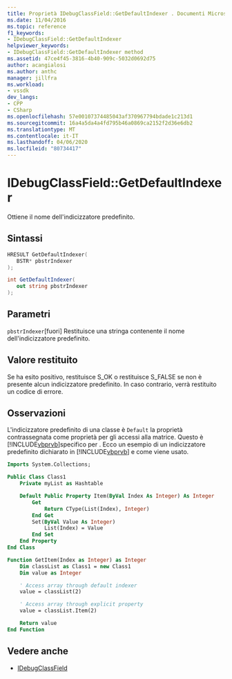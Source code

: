 ```yaml
---
title: Proprietà IDebugClassField::GetDefaultIndexer . Documenti Microsoft
ms.date: 11/04/2016
ms.topic: reference
f1_keywords:
- IDebugClassField::GetDefaultIndexer
helpviewer_keywords:
- IDebugClassField::GetDefaultIndexer method
ms.assetid: 47ce4f45-3816-4b40-909c-5032d0692d75
author: acangialosi
ms.author: anthc
manager: jillfra
ms.workload:
- vssdk
dev_langs:
- CPP
- CSharp
ms.openlocfilehash: 57e00107374485043af370967794bdade1c213d1
ms.sourcegitcommit: 16a4a5da4a4fd795b46a0869ca2152f2d36e6db2
ms.translationtype: MT
ms.contentlocale: it-IT
ms.lasthandoff: 04/06/2020
ms.locfileid: "80734417"
---
```

# <a name="idebugclassfieldgetdefaultindexer"></a>IDebugClassField::GetDefaultIndexer
Ottiene il nome dell'indicizzatore predefinito.

## <a name="syntax"></a>Sintassi

```cpp
HRESULT GetDefaultIndexer( 
   BSTR* pbstrIndexer
);
```

```csharp
int GetDefaultIndexer(
   out string pbstrIndexer
);
```

## <a name="parameters"></a>Parametri
`pbstrIndexer`[fuori] Restituisce una stringa contenente il nome dell'indicizzatore predefinito.

## <a name="return-value"></a>Valore restituito
 Se ha esito positivo, restituisce S_OK o restituisce S_FALSE se non è presente alcun indicizzatore predefinito. In caso contrario, verrà restituito un codice di errore.

## <a name="remarks"></a>Osservazioni
 L'indicizzatore predefinito di una classe è `Default` la proprietà contrassegnata come proprietà per gli accessi alla matrice. Questo è [!INCLUDE[vbprvb](../../../code-quality/includes/vbprvb_md.md)]specifico per . Ecco un esempio di un indicizzatore predefinito dichiarato in [!INCLUDE[vbprvb](../../../code-quality/includes/vbprvb_md.md)] e come viene usato.

```vb
Imports System.Collections;

Public Class Class1
    Private myList as Hashtable

    Default Public Property Item(ByVal Index As Integer) As Integer
        Get
            Return CType(List(Index), Integer)
        End Get
        Set(ByVal Value As Integer)
            List(Index) = Value
        End Set
    End Property
End Class

Function GetItem(Index as Integer) as Integer
    Dim classList as Class1 = new Class1
    Dim value as Integer

    ' Access array through default indexer
    value = classList(2)

    ' Access array through explicit property
    value = classList.Item(2)

    Return value
End Function
```

## <a name="see-also"></a>Vedere anche
- [IDebugClassField](../../../extensibility/debugger/reference/idebugclassfield.md)

